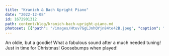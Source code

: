 ```yaml
---
title: "Kranich & Bach Upright Piano"
date: "2022-12-08"
id: 1672901312
path: content/blog/kranich-bach-upright-piano.md
photoset: [{"path": "/images/Htuv7GgLJnhQYjn84te42B.jpeg", "caption": "", "thumbnail": "True"}]
---
```

An oldie, but a goodie! What a fabulous sound after a much needed tuning! Just in time for Christmas! Goosebumps when played!